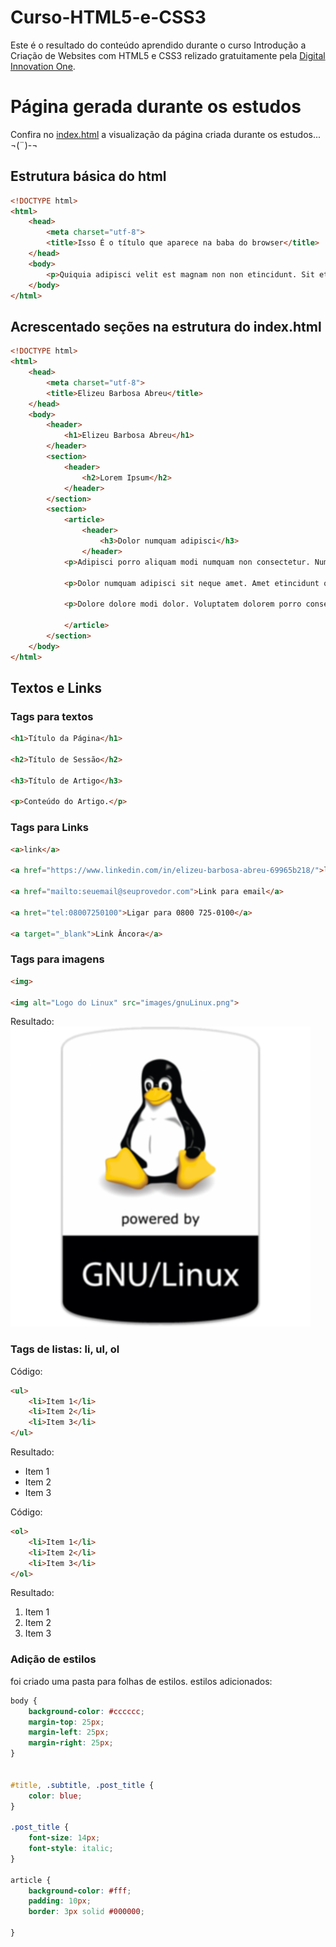 # Curso-HTML5-e-CSS3

Este é o resultado do conteúdo aprendido durante o curso Introdução a Criação de Websites com HTML5 e CSS3 relizado gratuitamente pela [Digital Innovation One](https://web.digitalinnovation.one/).

# Página gerada durante os estudos
Confira no [index.html](https://elizeubarbosaabreu.github.io/Curso-HTML5-e-CSS3/) a visualização da página criada durante os estudos... ¬(¨)-¬

## Estrutura básica do html

~~~html
<!DOCTYPE html>
<html>
	<head>
		<meta charset="utf-8">
		<title>Isso É o título que aparece na baba do browser</title>
	</head>
	<body>
		<p>Quiquia adipisci velit est magnam non non etincidunt. Sit etincidunt dolorem eius quaerat ut. Porro aliquam quisquam dolor. Quiquia velit sit non. Neque quaerat ipsum sit numquam. Dolor ut magnam est quiquia. Quaerat est ipsum modi aliquam. Velit dolorem consectetur sed numquam ipsum. Sit velit labore ipsum numquam quisquam tempora non. Sed dolor dolore modi labore sed ut eius.</p>
	</body>
</html>
~~~

## Acrescentado seções  na estrutura do index.html

~~~html
<!DOCTYPE html>
<html>
	<head>
		<meta charset="utf-8">
		<title>Elizeu Barbosa Abreu</title>
	</head>
	<body>
		<header>
			<h1>Elizeu Barbosa Abreu</h1>		
		</header>
		<section>
			<header>
				<h2>Lorem Ipsum</h2>			
			</header>		
		</section>
		<section>
			<article>
				<header>
					<h3>Dolor numquam adipisci</h3>
				</header>
			<p>Adipisci porro aliquam modi numquam non consectetur. Numquam quisquam eius dolore velit. Voluptatem voluptatem ipsum porro. Velit quisquam etincidunt est. Consectetur dolor aliquam numquam quisquam sed. Numquam quiquia modi labore quaerat sed.</p>

			<p>Dolor numquam adipisci sit neque amet. Amet etincidunt quiquia voluptatem labore neque quiquia porro. Labore aliquam magnam velit neque adipisci. Ipsum non non ipsum porro labore est porro. Aliquam amet amet consectetur dolore non quiquia sit.</p>

			<p>Dolore dolore modi dolor. Voluptatem dolorem porro consectetur. Amet numquam sit aliquam tempora. Neque eius voluptatem aliquam sit dolor. Sed quisquam quiquia adipisci magnam numquam. Non numquam eius amet tempora. Labore sed modi ut numquam aliquam sit. Magnam consectetur sit porro. Dolorem velit consectetur labore dolorem. Ut ut numquam quaerat consectetur ipsum.</p> 
							
			</article>
		</section>		
	</body>
</html>
~~~

## Textos e Links
### Tags para textos

~~~html
<h1>Título da Página</h1>

<h2>Título de Sessão</h2>

<h3>Título de Artigo</h3>

<p>Conteúdo do Artigo.</p>
~~~


### Tags para Links

~~~html
<a>link</a>

<a href="https://www.linkedin.com/in/elizeu-barbosa-abreu-69965b218/">linkedin url</a>

<a href="mailto:seuemail@seuprovedor.com">Link para email</a>

<a hret="tel:08007250100">Ligar para 0800 725-0100</a>

<a target="_blank">Link Âncora</a>

~~~

### Tags para imagens
~~~html
<img>

<img alt="Logo do Linux" src="images/gnuLinux.png">

~~~
Resultado: <img alt="Logo do Linux" src="images/gnuLinux.png">


### Tags de listas: li, ul, ol

Código:
~~~html
<ul>
    <li>Item 1</li>
    <li>Item 2</li>
    <li>Item 3</li>
</ul>
~~~
Resultado:
<ul>
    <li>Item 1</li>
    <li>Item 2</li>
    <li>Item 3</li>
</ul>


Código:
~~~html
<ol>
    <li>Item 1</li>
    <li>Item 2</li>
    <li>Item 3</li>
</ol>
~~~
Resultado:
<ol>
    <li>Item 1</li>
    <li>Item 2</li>
    <li>Item 3</li>
</ol>

### Adição de estilos
foi criado uma pasta para folhas de estilos.
estilos adicionados: 
~~~css
body {
	background-color: #cccccc;
	margin-top: 25px;
	margin-left: 25px;
	margin-right: 25px;	
}


#title, .subtitle, .post_title {
	color: blue;	
}

.post_title {
	font-size: 14px;
	font-style: italic;
}

article {
	background-color: #fff;
	padding: 10px;
	border: 3px solid #000000;

}
~~~

